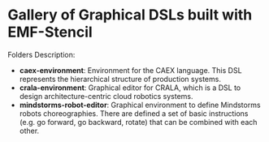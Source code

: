 [//]: # (gallery-graphical-dsls-emfStencil)
# Gallery of Graphical DSLs built with EMF-Stencil

Folders Description:
* __caex-environment__: Environment for the CAEX language. This DSL represents the hierarchical structure of production systems. 
* __crala-environment__: Graphical editor for CRALA, which is a DSL to design architecture-centric cloud robotics systems.
* __mindstorms-robot-editor__: Graphical environment to define Mindstorms robots choreographies. There are defined a set of basic instructions (e.g. go forward, go backward, rotate) that can be combined with each other.
